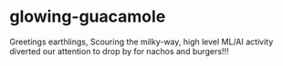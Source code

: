 # glowing-guacamole

Greetings earthlings,
Scouring the milky-way, high level ML/AI activity diverted our attention to drop by for nachos and burgers!!!
